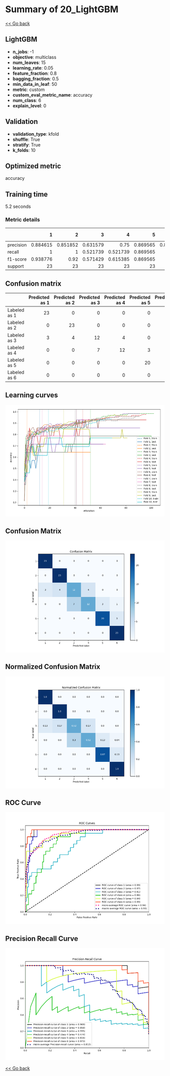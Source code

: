 # Summary of 20_LightGBM

[<< Go back](../README.md)


## LightGBM
- **n_jobs**: -1
- **objective**: multiclass
- **num_leaves**: 15
- **learning_rate**: 0.05
- **feature_fraction**: 0.8
- **bagging_fraction**: 0.5
- **min_data_in_leaf**: 50
- **metric**: custom
- **custom_eval_metric_name**: accuracy
- **num_class**: 6
- **explain_level**: 0

## Validation
 - **validation_type**: kfold
 - **shuffle**: True
 - **stratify**: True
 - **k_folds**: 10

## Optimized metric
accuracy

## Training time

5.2 seconds

### Metric details
|           |         1 |         2 |         3 |         4 |         5 |         6 |   accuracy |   macro avg |   weighted avg |   logloss |
|:----------|----------:|----------:|----------:|----------:|----------:|----------:|-----------:|------------:|---------------:|----------:|
| precision |  0.884615 |  0.851852 |  0.631579 |  0.75     |  0.869565 |  0.851852 |   0.818841 |    0.806577 |       0.806577 |   0.94454 |
| recall    |  1        |  1        |  0.521739 |  0.521739 |  0.869565 |  1        |   0.818841 |    0.818841 |       0.818841 |   0.94454 |
| f1-score  |  0.938776 |  0.92     |  0.571429 |  0.615385 |  0.869565 |  0.92     |   0.818841 |    0.805859 |       0.805859 |   0.94454 |
| support   | 23        | 23        | 23        | 23        | 23        | 23        |   0.818841 |  138        |     138        |   0.94454 |


## Confusion matrix
|              |   Predicted as 1 |   Predicted as 2 |   Predicted as 3 |   Predicted as 4 |   Predicted as 5 |   Predicted as 6 |
|:-------------|-----------------:|-----------------:|-----------------:|-----------------:|-----------------:|-----------------:|
| Labeled as 1 |               23 |                0 |                0 |                0 |                0 |                0 |
| Labeled as 2 |                0 |               23 |                0 |                0 |                0 |                0 |
| Labeled as 3 |                3 |                4 |               12 |                4 |                0 |                0 |
| Labeled as 4 |                0 |                0 |                7 |               12 |                3 |                1 |
| Labeled as 5 |                0 |                0 |                0 |                0 |               20 |                3 |
| Labeled as 6 |                0 |                0 |                0 |                0 |                0 |               23 |

## Learning curves
![Learning curves](learning_curves.png)
## Confusion Matrix

![Confusion Matrix](confusion_matrix.png)


## Normalized Confusion Matrix

![Normalized Confusion Matrix](confusion_matrix_normalized.png)


## ROC Curve

![ROC Curve](roc_curve.png)


## Precision Recall Curve

![Precision Recall Curve](precision_recall_curve.png)



[<< Go back](../README.md)
